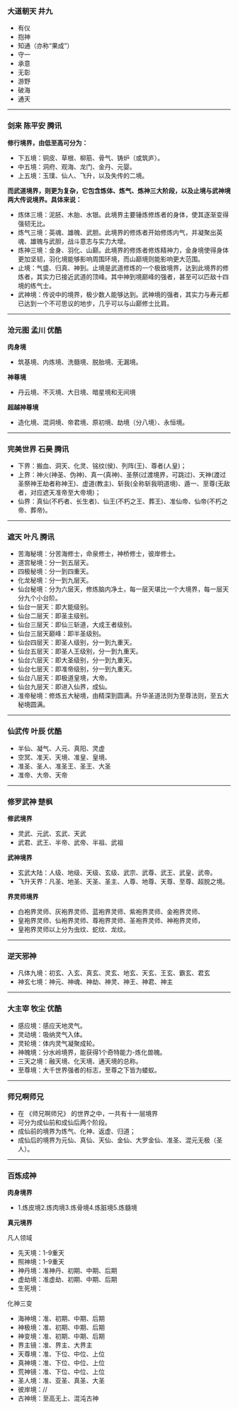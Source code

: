 ### 大道朝天 井九

- 有仪
- 抱神
- 知通（亦称“果成”）
- 守一
- 承意
- 无彰
- 游野
- 破海
- 通天
---
### 剑来 陈平安 腾讯
**修行境界，由低至高可分为：**

- 下五境：铜皮、草根、柳筋、骨气、铸炉（或筑庐）。
- 中五境：洞府、观海、龙门、金丹、元婴。
- 上五境：玉璞、仙人、飞升，以及失传的二境。

**而武道境界，则更为复杂，它包含炼体、炼气、炼神三大阶段，以及止境与武神境两大传说境界。具体来说：**

- 炼体三境：泥胚、木胎、水银。此境界主要锤炼修炼者的身体，使其逐渐变得强韧无比。
- 炼气三境：英魂、雄魄、武胆。此境界的修炼者开始修炼内气，并凝聚出英魂、雄魄与武胆，战斗意志与实力大增。
- 炼神三境：金身、羽化、山巅。此境界的修炼者修炼精神力，金身境使得身体更加坚韧，羽化境能够影响周围环境，而山巅境则能影响更大范围。
- 止境：气盛、归真、神到。止境是武道修炼的一个极致境界，达到此境界的修炼者，其实力已接近武道的顶峰。其中神到境巅峰的强者，甚至可以匹敌十四境的练气士。
- 武神境：传说中的境界，极少数人能够达到。武神境的强者，其实力与寿元都已达到一个不可思议的地步，几乎可以与山巅修士比肩。

---
### 沧元图 孟川 优酷

**肉身境**

- 筑基境、内炼境、洗髓境、脱胎境、无漏境。

**神尊境**

- 丹云境、不灭境、大日境、暗星境和无间境

**超越神尊境**

- 造化境、混洞境、帝君境、原初境、劫境（分八境）、永恒境。

---
### 完美世界 石昊 腾讯

- 下界：搬血、洞天、化灵、铭纹(侯)、列阵(王)、尊者(人皇)； 
- 上界：神火(神圣、伪神)、真一(真神)、圣祭(过渡境界，可跳过)、天神(渡过圣祭神王劫者称神王)、虚道(教主)、斩我(全称斩我明道境)、遁一、至尊(无敌者，对应遮天准帝至大帝境)； 
- 仙界：真仙(不朽者、长生者)、仙王(不朽之王、葬王)、准仙帝、仙帝(不朽之帝、葬帝)。

---
### 遮天 叶凡 腾讯

- 苦海秘境：分苦海修士，命泉修士，神桥修士，彼岸修士。
- 道宫秘境：分一到五层天。
- 四极秘境：分一到四重天。
- 化龙秘境：分一到九层天。
- 仙台秘境：分为六层天，修炼脑内净土，每一层天堪比一个大境界，每一层天分九个小台阶。
- 仙台一层天：即大能级别。
- 仙台二层天：即圣主级别。
- 仙台三层天：即仙三斩道，大成王者级别。
- 仙台三层天巅峰：即半圣级别。
- 仙台四层天：即圣人级别，分一到九重天。
- 仙台五层天：即圣人王级别，分一到九重天。
- 仙台六层天：即大圣级别，分一到九重天。
- 仙台七层天：即准帝级别，分一到九重天。
- 仙台八层天：即极道皇境，大帝。
- 仙台九层天：即进入仙界，成仙。
- 准帝秘境：修炼五大秘境，由精深到圆满。升华圣道法则为至尊法则，至五大秘境圆满。

---
### 仙武传  叶辰  优酷

- 半仙、凝气、人元、真阳、灵虚
- 空冥、准天、天境、准皇、皇境、
- 准圣、圣人、准圣王、圣王、大圣
- 准帝、大帝、天帝

---
### 修罗武神  楚枫

**修武境界**
 

- 灵武、元武、玄武、天武
- 武君、武王、半帝、武帝、半祖、武祖

 
**武神境界**
 

- 玄武大陆：人级、地级、天级、玄级、武宗、武尊、武王、武皇、武帝。
- 飞升天界：凡圣、地圣、天圣、圣主、人尊、地尊、天尊、至尊、超脱之境。

 
**界灵师境界**
 

- 白袍界灵师、灰袍界灵师、蓝袍界灵师、紫袍界灵师、金袍界灵师、
- 皇袍界灵师、仙袍界灵师、尊袍界灵师、圣袍界灵师、神袍界灵师，
- 皇袍界灵师以上分为虫纹、蛇纹、龙纹。

---
### 逆天邪神  

- 凡体九境：初玄、入玄、真玄、灵玄、地玄、天玄、王玄、霸玄、君玄
- 神玄七境：神元、神魂、神劫、神灵、神王、神君、神主

---
### 大主宰  牧尘  优酷

- 感应境：感应天地灵气。    
- 灵动境：吸纳灵气入体。    
- 灵轮境：体内灵气凝聚成轮。    
- 神魄境：分水岭境界，能获得1个奇特能力-炼化兽魄。    
- 三天之境：融天境、化天境、通天境的总称。    
- 至尊境：大千世界强者的标志，至尊之下皆为蝼蚁。

---
### 师兄啊师兄

- 在 《师兄啊师兄》 的世界之中，一共有十一层境界
- 可分为成仙前和成仙后两个阶段。
- 成仙前的境界为炼气、化神、返虚、归道；
- 成仙后的境界为元仙、真仙、天仙、金仙、大罗金仙、准圣、混元无极（圣人）。

---
### 百炼成神

**肉身境界**

- 1.炼皮境2.炼肉境3.炼骨境4.炼脏境5.炼髓境

**真元境界**

凡人领域

- 先天境：1-9重天
- 照神境：1-9重天
- 神丹境：准神丹、初期、中期、后期
- 虚劫境：准虚劫、初期、中期、后期
- 生死境：

化神三变

- 海神境：准、初期、中期、后期
- 神极境：准、初期、中期、后期
- 神变境：准、初期、中期、后期
- 界主镜：准、界主、大界主
- 天尊境：准、下位、中位、上位
- 真神境：准、下位、中位、上位
- 荒神镜：准、下位、中位、上位
- 圣人境：准、亚圣、真圣、大圣
- 彼岸境：//
- 古神境：至高无上、混沌古神







